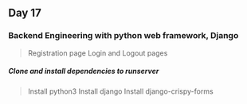 ## Day 17

### Backend Engineering with python web framework, Django

> Registration page
> Login and Logout pages

##### Clone and install dependencies to runserver
> Install python3
> Install django
> Install django-crispy-forms


